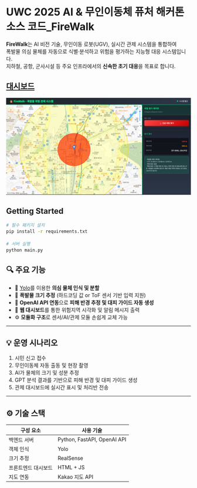 # UWC 2025 AI & 무인이동체 퓨처 해커톤 소스 코드_FireWalk

**FireWalk**는 AI 비전 기술, 무인이동 로봇(UGV), 실시간 관제 시스템을 통합하여  
폭발물 의심 물체를 자동으로 식별·분석하고 위험을 평가하는 지능형 대응 시스템입니다.  
지하철, 공항, 군사시설 등 주요 인프라에서의 **신속한 초기 대응**을 목표로 합니다.


## [대시보드](http://localhost:8000/explosive_form?)

![연습용이미지](./desk.png)

## Getting Started

```bash
# 필수 패키지 설치
pip install -r requirements.txt

# 서버 실행
python main.py
```



## 🔍 주요 기능

- 🎯 [Yolo](https://github.com/ultralytics/ultralytics)를 이용한 **의심 물체 인식 및 분할**
- 📏 **폭발물 크기 추정** (하드코딩 값 or ToF 센서 기반 입력 지원)
- 🧠 **OpenAI API 연동**으로 **피해 반경 추정 및 대피 가이드 자동 생성**
- 🧭 **웹 대시보드**를 통한 위험지역 시각화 및 알림 메시지 출력
- ⚙️ **모듈화 구조**로 센서/AI/관제 모듈 손쉽게 교체 가능

---

## 💡 운영 시나리오

1. 시민 신고 접수
2. 무인이동체 자동 출동 및 현장 촬영
3. AI가 물체의 크기 및 성분 추정
4. GPT 분석 결과를 기반으로 피해 반경 및 대피 가이드 생성
5. 관제 대시보드에 실시간 표시 및 처리반 전송

---

## ⚙️ 기술 스택

| 구성 요소           | 사용 기술                   |
| ------------------- | --------------------------- |
| 백엔드 서버         | Python, FastAPI, OpenAI API |
| 객체 인식           | Yolo                        |
| 크기 추정           | RealSense                   |
| 프론트엔드 대시보드 | HTML + JS                   |
| 지도 연동           | Kakao 지도 API              |
